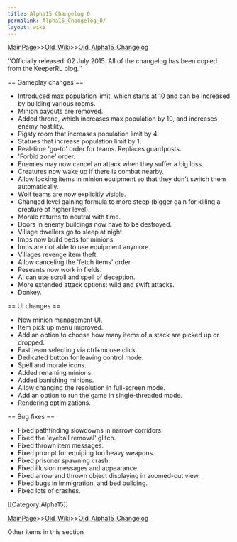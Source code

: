 ```yaml
---
title: Alpha15 Changelog 0
permalink: Alpha15_Changelog_0/
layout: wiki
---
```


[MainPage](/keeperrl_wiki/ "wikilink")>>[Old_Wiki](/keeperrl_wiki/Old_Wiki "wikilink")>>[Old_Alpha15_Changelog](/keeperrl_wiki/Old_Alpha15_Changelog "wikilink")

''Officially released: 02 July 2015. All of the changelog has been copied from the KeeperRL blog.''

== Gameplay changes ==

* Introduced max population limit, which starts at 10 and can be increased by building various rooms.
* Minion payouts are removed.
* Added throne, which increases max population by 10, and increases enemy hostility.
* Pigsty room that increases population limit by 4.
* Statues that increase population limit by 1.
* Real-time 'go-to' order for teams. Replaces guardposts.
* 'Forbid zone' order.
* Enemies may now cancel an attack when they suffer a big loss.
* Creatures now wake up if there is combat nearby.
* Allow locking items in minion equipment so that they don't switch them automatically.
* Wolf teams are now explicitly visible.
* Changed level gaining formula to more steep (bigger gain for killing a creature of higher level).
* Morale returns to neutral with time.
* Doors in enemy buildings now have to be destroyed.
* Village dwellers go to sleep at night.
* Imps now build beds for minions.
* Imps are not able to use equipment anymore.
* Villages revenge item theft.
* Allow canceling the 'fetch items' order.
* Peseants now work in fields.
* AI can use scroll and spell of deception.
* More extended attack options: wild and swift attacks.
* Donkey.

== UI changes ==

* New minion management UI.
* Item pick up menu improved.
* Add an option to choose how many items of a stack are picked up or dropped.
* Fast team selecting via ctrl+mouse click.
* Dedicated button for leaving control mode.
* Spell and morale icons.
* Added renaming minions.
* Added banishing minions.
* Allow changing the resolution in full-screen mode.
* Add an option to run the game in single-threaded mode.
* Rendering optimizations.

== Bug fixes ==

* Fixed pathfinding slowdowns in narrow corridors.
* Fixed the 'eyeball removal' glitch.
* Fixed thrown item messages.
* Fixed prompt for equiping too heavy weapons.
* Fixed prisoner spawning crash.
* Fixed illusion messages and appearance.
* Fixed arrow and thrown object displaying in zoomed-out view.
* Fixed bugs in immigration, and bed building.
* Fixed lots of crashes.

[[Category:Alpha15]]

[MainPage](/keeperrl_wiki/ "wikilink")>>[Old_Wiki](/keeperrl_wiki/Old_Wiki "wikilink")>>[Old_Alpha15_Changelog](/keeperrl_wiki/Old_Alpha15_Changelog "wikilink")

Other items in this section
